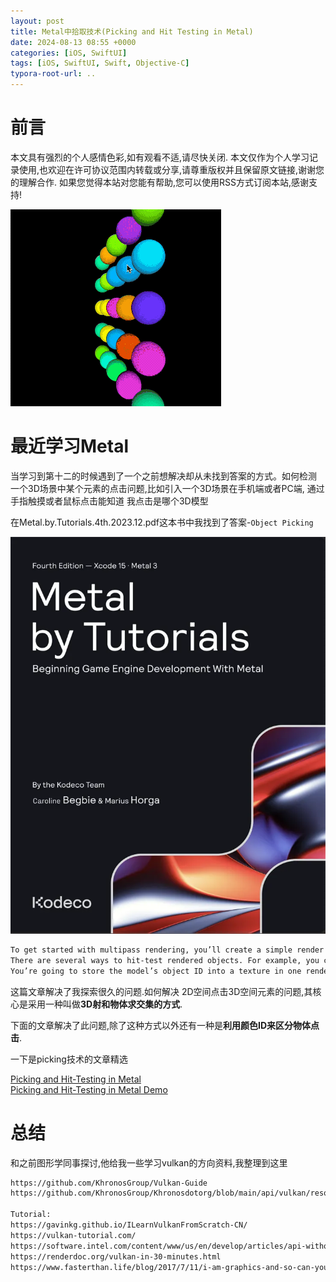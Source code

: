 ```yaml
---
layout: post
title: Metal中拾取技术(Picking and Hit Testing in Metal)
date: 2024-08-13 08:55 +0000
categories: [iOS, SwiftUI]
tags: [iOS, SwiftUI, Swift, Objective-C]
typora-root-url: ..
---
```


# 前言

本文具有强烈的个人感情色彩,如有观看不适,请尽快关闭. 本文仅作为个人学习记录使用,也欢迎在许可协议范围内转载或分享,请尊重版权并且保留原文链接,谢谢您的理解合作. 如果您觉得本站对您能有帮助,您可以使用RSS方式订阅本站,感谢支持!


![](/assets/images/20240813PickingAndHitTestinginMetal/picking.gif)


# 最近学习Metal

当学习到第十二的时候遇到了一个之前想解决却从未找到答案的方式。如何检测 一个3D场景中某个元素的点击问题,比如引入一个3D场景在手机端或者PC端, 通过手指触摸或者鼠标点击能知道 我点击是哪个3D模型

在Metal.by.Tutorials.4th.2023.12.pdf这本书中我找到了答案-`Object Picking`

![](/assets/images/20240813PickingAndHitTestinginMetal/Metal.by.Tutorials.4th.2023.12.webp)


``` txt
To get started with multipass rendering, you’ll create a simple render pass that adds object picking to your app. When you click a model in your scene, that model will render in a slightly different shade.
There are several ways to hit-test rendered objects. For example, you could do the math to convert the 2D touch location to a 3D ray and then perform ray intersection to see which object intersects the ray. Warren Moore describes this method in his Picking and Hit-Testing in Metal (https://bit.ly/3rlzm9b) article. Alternatively, you could render a texture where each object is rendered in a different color or object ID. Then, you calculate the texture coordinate from the screen touch location and read the texture to see which object was hit.
You’re going to store the model’s object ID into a texture in one render pass. You’ll then send the touch location to the fragment shader in the second render pass and read the texture from the first pass. If the fragment being rendered is from the selected object, you’ll render that fragment in a different color.

```

这篇文章解决了我探索很久的问题.如何解决 2D空间点击3D空间元素的问题,其核心是采用一种叫做**3D射和物体求交集的方式**.

下面的文章解决了此问题,除了这种方式以外还有一种是**利用颜色ID来区分物体点击**.

一下是picking技术的文章精选 

[Picking and Hit-Testing in Metal](https://bit.ly/3rlzm9b)  
[Picking and Hit-Testing in Metal Demo](https://github.com/metal-by-example/metal-picking)

# 总结

和之前图形学同事探讨,他给我一些学习vulkan的方向资料,我整理到这里 

``` txt
https://github.com/KhronosGroup/Vulkan-Guide
https://github.com/KhronosGroup/Khronosdotorg/blob/main/api/vulkan/resources.md

Tutorial:
https://gavinkg.github.io/ILearnVulkanFromScratch-CN/
https://vulkan-tutorial.com/
https://software.intel.com/content/www/us/en/develop/articles/api-without-secrets-introduction-to-vulkan-preface.html
https://renderdoc.org/vulkan-in-30-minutes.html
https://www.fasterthan.life/blog/2017/7/11/i-am-graphics-and-so-can-you-part-1
``` 

